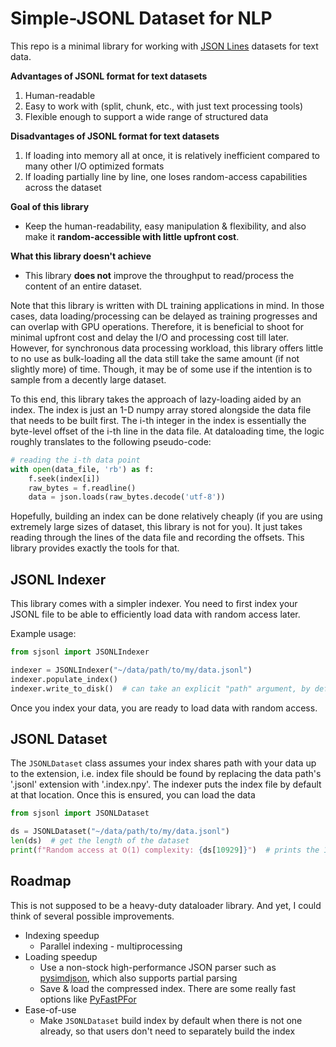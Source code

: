 # **S**imple-JSONL Dataset for NLP

This repo is a minimal library for working with [JSON Lines](https://jsonlines.org/) datasets for text data.

**Advantages of JSONL format for text datasets**

1. Human-readable
2. Easy to work with (split, chunk, etc., with just text processing tools)
3. Flexible enough to support a wide range of structured data

**Disadvantages of JSONL format for text datasets**

1. If loading into memory all at once, it is relatively inefficient compared to many other I/O optimized formats
2. If loading partially line by line, one loses random-access capabilities across the dataset

**Goal of this library**

 - Keep the human-readability, easy manipulation & flexibility, and also make it **random-accessible with little upfront cost**.

**What this library doesn't achieve**

- This library **does not** improve the throughput to read/process the content of an entire dataset.

Note that this library is written with DL training applications in mind. In those cases, data loading/processing can be delayed as training progresses and can overlap with GPU operations. Therefore, it is beneficial to shoot for minimal upfront cost and delay the I/O and processing cost till later. However, for synchronous data processing workload, this library offers little to no use as bulk-loading all the data still take the same amount (if not slightly more) of time. Though, it may be of some use if the intention is to sample from a decently large dataset.

To this end, this library takes the approach of lazy-loading aided by an index. The index is just an 1-D numpy array stored alongside the data file that needs to be built first. The i-th integer in the index is essentially the byte-level offset of the i-th line in the data file. At dataloading time, the logic roughly translates to the following pseudo-code:

```python
# reading the i-th data point
with open(data_file, 'rb') as f:
    f.seek(index[i])
    raw_bytes = f.readline()
    data = json.loads(raw_bytes.decode('utf-8'))
```

Hopefully, building an index can be done relatively cheaply (if you are using extremely large sizes of dataset, this library is not for you).
It just takes reading through the lines of the data file and recording the offsets. This library provides exactly the tools for that.

## JSONL Indexer

This library comes with a simpler indexer. You need to first index your JSONL file to be able to efficiently load data with random access later.

Example usage:

```python
from sjsonl import JSONLIndexer

indexer = JSONLIndexer("~/data/path/to/my/data.jsonl")
indexer.populate_index()
indexer.write_to_disk()  # can take an explicit "path" argument, by default writes to "~/data/path/to/my/data.index.npy"
```

Once you index your data, you are ready to load data with random access.

## JSONL Dataset

The `JSONLDataset` class assumes your index shares path with your data up to the extension, i.e. index file should be found by replacing the
data path's '.jsonl' extension with '.index.npy'. The indexer puts the index file by default at that location. Once this is ensured, you can
load the data

```python
from sjsonl import JSONLDataset

ds = JSONLDataset("~/data/path/to/my/data.jsonl")
len(ds)  # get the length of the dataset
print(f"Random access at O(1) complexity: {ds[10929]}")  # prints the 10929-th data point
```

## Roadmap

This is not supposed to be a heavy-duty dataloader library. And yet, I could think of several possible improvements.

- Indexing speedup
  - Parallel indexing - multiprocessing
- Loading speedup
  - Use a non-stock high-performance JSON parser such as [pysimdjson](https://github.com/TkTech/pysimdjson), which also supports partial parsing
  - Save & load the compressed index. There are some really fast options like [PyFastPFor](https://github.com/searchivarius/PyFastPFor)
- Ease-of-use
  - Make `JSONLDataset` build index by default when there is not one already, so that users don't need to separately build the index
